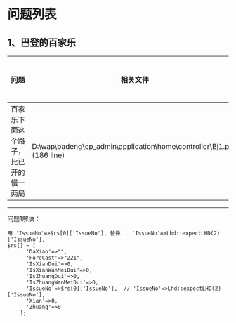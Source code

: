 
# 问题列表
## 1、巴登的百家乐

问题 | 相关文件 | 解决（代码修改） 
--|--|--
百家乐下面这个路子，比已开的慢一两局 |D:\wap\badeng\cp_admin\application\home\controller\Bj1.php (186 line)  |  此表下问题1解决


----
问题1解决：
```
用 'IssueNo'=>$rs[0]['IssueNo'], 替换 ： 'IssueNo'=>Lhd::expectLHD(2)['IssueNo'],
$rs[] = [
      'DaXiao'=>"",
      'ForeCast'=>"221",
      'IsXianDui'=>0,
      'IsXianWanMeiDui'=>0,
      'IsZhuangDui'=>0,
      'IsZhuangWanMeiDui'=>0,
      'IssueNo'=>$rs[0]['IssueNo'],  // 'IssueNo'=>Lhd::expectLHD(2)['IssueNo'],
      'Xian'=>0,
      'Zhuang'=>0
    ];
```